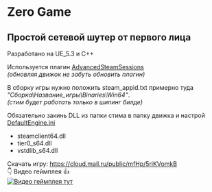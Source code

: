 # Zero Game

## Простой сетевой шутер от первого лица
Разработано на UE_5.3 и C++

Используется плагин [AdvancedSteamSessions](https://github.com/mordentral/AdvancedSessionsPlugin)
<br/>*(обновляя движок не забуть обновить плагин)*

В сборку игры нужно положить steam_appid.txt примерно туда *"Сборка\Название_игры\Binaries\Win64"*.
<br/>*(стим будет работать только в шипинг билде)*

Обязательно закинь DLL из папки стима в папку движка и настрой [DefaultEngine.ini](https://devtribe.ru/p/unreal-engine/27-05-2019-vnedrenie-steamworks-sdk-v-unreal-engine)
- steamclient64.dll
- tier0_s64.dll
- vstdlib_s64.dll

Скачать игру: https://cloud.mail.ru/public/mfHp/5riKVomkB
<br/>👇 Видео геймплея 👍
<br/>[![Видео геймплея тут](https://img.youtube.com/vi/W9m85_skCCo/0.jpg)](https://www.youtube.com/watch?v=W9m85_skCCo)

<!--
Документация по форматированию: 
https://docs.github.com/en/get-started/writing-on-github/getting-started-with-writing-and-formatting-on-github/basic-writing-and-formatting-syntax
-->
